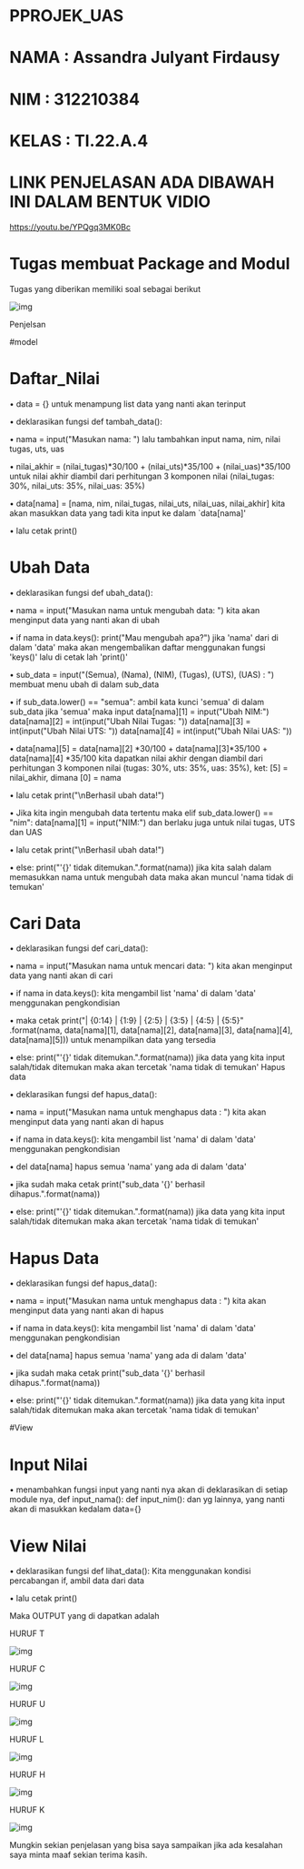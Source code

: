 # PPROJEK_UAS

# NAMA  : Assandra Julyant Firdausy
# NIM   : 312210384
# KELAS : TI.22.A.4
# LINK PENJELASAN ADA DIBAWAH INI DALAM BENTUK VIDIO
https://youtu.be/YPQgq3MK0Bc

# Tugas membuat Package and Modul
Tugas yang diberikan memiliki soal sebagai berikut

![img](foto/soal.png)

Penjelsan

#model

# Daftar_Nilai
• data = {} untuk menampung list data yang nanti akan terinput

• deklarasikan fungsi def tambah_data():

• nama = input("Masukan nama: ") lalu tambahkan input nama, nim, nilai tugas, uts, uas

• nilai_akhir = (nilai_tugas)*30/100 + (nilai_uts)*35/100 + (nilai_uas)*35/100 untuk nilai akhir diambil dari perhitungan 3 komponen nilai (nilai_tugas: 30%, nilai_uts: 35%, nilai_uas: 35%)

• data[nama] = [nama, nim, nilai_tugas, nilai_uts, nilai_uas, nilai_akhir] kita akan masukkan data yang tadi kita input ke dalam `data[nama]'

• lalu cetak print()

# Ubah Data
• deklarasikan fungsi def ubah_data():

• nama = input("Masukan nama untuk mengubah data: ") kita akan menginput data yang nanti akan di ubah

• if nama in data.keys(): print("Mau mengubah apa?") jika 'nama' dari di dalam 'data' maka akan mengembalikan daftar menggunakan fungsi 'keys()' lalu di cetak lah 'print()'

• sub_data = input("(Semua), (Nama), (NIM), (Tugas), (UTS), (UAS) : ") membuat menu ubah di dalam sub_data

• if sub_data.lower() == "semua": ambil kata kunci 'semua' di dalam sub_data jika 'semua' maka input data[nama][1] = input("Ubah NIM:") data[nama][2] = int(input("Ubah Nilai Tugas: ")) data[nama][3] = int(input("Ubah Nilai UTS: ")) data[nama][4] = int(input("Ubah Nilai UAS: "))

• data[nama][5] = data[nama][2] *30/100 + data[nama][3]*35/100 + data[nama][4] *35/100 kita dapatkan nilai akhir dengan diambil dari perhitungan 3 komponen nilai (tugas: 30%, uts: 35%, uas: 35%), ket: [5] = nilai_akhir, dimana [0] = nama

• lalu cetak print("\nBerhasil ubah data!")

• Jika kita ingin mengubah data tertentu maka elif sub_data.lower() == "nim": data[nama][1] = input("NIM:") dan berlaku juga untuk nilai tugas, UTS dan UAS

• lalu cetak print("\nBerhasil ubah data!")

• else: print("'{}' tidak ditemukan.".format(nama)) jika kita salah dalam memasukkan nama untuk mengubah data maka akan muncul 'nama tidak di temukan'

# Cari Data
• deklarasikan fungsi def cari_data():

• nama = input("Masukan nama untuk mencari data: ") kita akan menginput data yang nanti akan di cari

• if nama in data.keys(): kita mengambil list 'nama' di dalam 'data' menggunakan pengkondisian

• maka cetak print("| {0:14} | {1:9} | {2:5} | {3:5} | {4:5} | {5:5}" .format(nama, data[nama][1], data[nama][2], data[nama][3], data[nama][4], data[nama][5])) untuk menampilkan data yang tersedia

• else: print("'{}' tidak ditemukan.".format(nama)) jika data yang kita input salah/tidak ditemukan maka akan tercetak 'nama tidak di temukan' Hapus data

• deklarasikan fungsi def hapus_data():

• nama = input("Masukan nama untuk menghapus data : ") kita akan menginput data yang nanti akan di hapus

• if nama in data.keys(): kita mengambil list 'nama' di dalam 'data' menggunakan pengkondisian

• del data[nama] hapus semua 'nama' yang ada di dalam 'data'

• jika sudah maka cetak print("sub_data '{}' berhasil dihapus.".format(nama))

• else: print("'{}' tidak ditemukan.".format(nama)) jika data yang kita input salah/tidak ditemukan maka akan tercetak 'nama tidak di temukan'

# Hapus Data
• deklarasikan fungsi def hapus_data():

• nama = input("Masukan nama untuk menghapus data : ") kita akan menginput data yang nanti akan di hapus

• if nama in data.keys(): kita mengambil list 'nama' di dalam 'data' menggunakan pengkondisian

• del data[nama] hapus semua 'nama' yang ada di dalam 'data'

• jika sudah maka cetak print("sub_data '{}' berhasil dihapus.".format(nama))

• else: print("'{}' tidak ditemukan.".format(nama)) jika data yang kita input salah/tidak ditemukan maka akan tercetak 'nama tidak di temukan'

#View

# Input Nilai
• menambahkan fungsi input yang nanti nya akan di deklarasikan di setiap module nya, def input_nama(): def input_nim(): dan yg lainnya, yang nanti akan di masukkan kedalam data={}

# View Nilai
• deklarasikan fungsi def lihat_data(): Kita menggunakan kondisi percabangan if, ambil data dari data

• lalu cetak print()

Maka OUTPUT yang di dapatkan adalah

HURUF T

![img](foto/t.png)

HURUF C

![img](foto/c.png)

HURUF U

![img](foto/u.png)

HURUF L

![img](foto/l.png)

HURUF H

![img](foto/h.png)

HURUF K

![img](foto/k.png)

Mungkin sekian penjelasan yang bisa saya sampaikan jika ada kesalahan saya minta maaf sekian terima kasih.